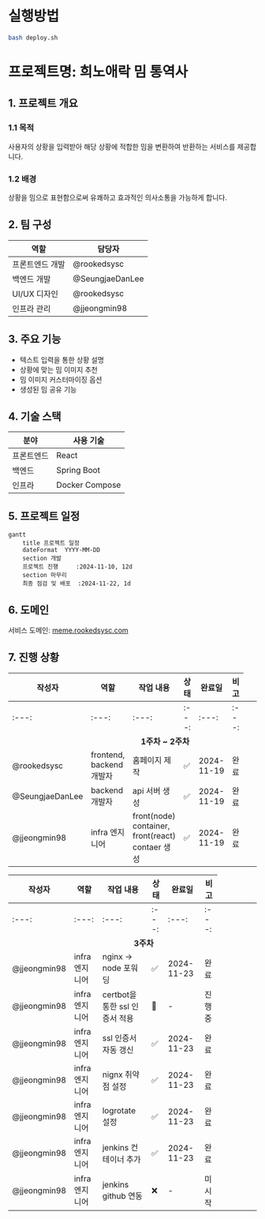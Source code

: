 # 실행방법

```bash
bash deploy.sh
```

# 프로젝트명: 희노애락 밈 통역사

## 1. 프로젝트 개요

### 1.1 목적
사용자의 상황을 입력받아 해당 상황에 적합한 밈을 변환하여 반환하는 서비스를 제공합니다.

### 1.2 배경
상황을 밈으로 표현함으로써 유쾌하고 효과적인 의사소통을 가능하게 합니다.

## 2. 팀 구성
| 역할 | 담당자 |
|------|--------|
| 프론트엔드 개발 | @rookedsysc |
| 백엔드 개발 | @SeungjaeDanLee |
| UI/UX 디자인 | @rookedsysc |
| 인프라 관리 | @jjeongmin98 |
  
## 3. 주요 기능

- 텍스트 입력을 통한 상황 설명
- 상황에 맞는 밈 이미지 추천
- 밈 이미지 커스터마이징 옵션
- 생성된 밈 공유 기능

## 4. 기술 스택

| 분야 | 사용 기술 |
|------|-----------|
| 프론트엔드 | React |
| 백엔드 | Spring Boot |
| 인프라 | Docker Compose |



## 5. 프로젝트 일정

```mermaid
gantt
    title 프로젝트 일정
    dateFormat  YYYY-MM-DD
    section 개발
    프로젝트 진행     :2024-11-10, 12d
    section 마무리
    최종 점검 및 배포  :2024-11-22, 1d
```

## 6. 도메인
서비스 도메인: [meme.rookedsysc.com](http://meme.rookedsysc.com)

## 7. 진행 상황
| 작성자 | 역할 | 작업 내용 | 상태 | 완료일 | 비고 |
|-------|------|----------|------|-------|------|
|:---:|:---:|:---:|:---:|:---:|:---:|
| <td colspan="6" align="center">**1주차 ~ 2주차**</td> |
| @rookedsysc | frontend, backend개발자 | 홈페이지 제작 | ✅ | 2024-11-19 | 완료 |
| @SeungjaeDanLee | backend 개발자 | api 서버 생성 | ✅ | 2024-11-19 | 완료 |
| @jjeongmin98 | infra 엔지니어 | front(node) container, front(react) contaer 생성 | ✅ | 2024-11-19 | 완료 |

| 작성자 | 역할 | 작업 내용 | 상태 | 완료일 | 비고 |
|-------|------|----------|------|-------|------|
|:---:|:---:|:---:|:---:|:---:|:---:|
| <td colspan="6" align="center">**3주차**</td> |
| @jjeongmin98 | infra 엔지니어 | nginx -> node 포워딩 | ✅ | 2024-11-23 | 완료 |
| @jjeongmin98 | infra 엔지니어 | certbot을 통한 ssl 인증서 적용 | 🚧 | - | 진행중 |
| @jjeongmin98 | infra 엔지니어 | ssl 인증서 자동 갱신 | ✅ | 2024-11-23 | 완료 |
| @jjeongmin98 | infra 엔지니어 | nignx 취약점 설정 | ✅ | 2024-11-23 | 완료 |
| @jjeongmin98 | infra 엔지니어 | logrotate 설정 | ✅ | 2024-11-23 | 완료 |
| @jjeongmin98 | infra 엔지니어 | jenkins 컨테이너 추가 | ✅ | 2024-11-23 | 완료 |
| @jjeongmin98 | infra 엔지니어 | jenkins github 연동 | ❌ | - | 미시작 |

